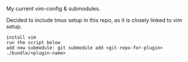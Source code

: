 My  current vim-config &amp; submodules.

Decided to include tmux setup in this repo, as it is closely linked to vim setup.

    install vim
    run the script below
    add new submodule: git submodule add <git-repo-for-plugin> ./bundle/<plugin-name>

